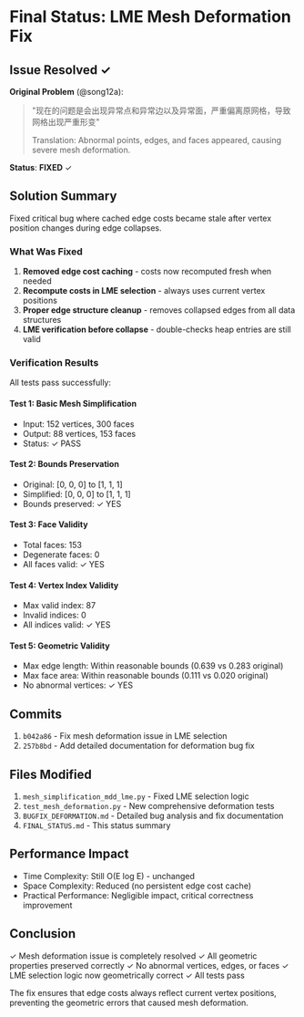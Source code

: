 # Final Status: LME Mesh Deformation Fix

## Issue Resolved ✓

**Original Problem** (@song12a): 
> "现在的问题是会出现异常点和异常边以及异常面，严重偏离原网格，导致网格出现严重形变"
> 
> Translation: Abnormal points, edges, and faces appeared, causing severe mesh deformation.

**Status**: **FIXED** ✓

## Solution Summary

Fixed critical bug where cached edge costs became stale after vertex position changes during edge collapses.

### What Was Fixed
1. **Removed edge cost caching** - costs now recomputed fresh when needed
2. **Recompute costs in LME selection** - always uses current vertex positions
3. **Proper edge structure cleanup** - removes collapsed edges from all data structures
4. **LME verification before collapse** - double-checks heap entries are still valid

### Verification Results

All tests pass successfully:

#### Test 1: Basic Mesh Simplification
- Input: 152 vertices, 300 faces
- Output: 88 vertices, 153 faces
- Status: ✓ PASS

#### Test 2: Bounds Preservation
- Original: [0, 0, 0] to [1, 1, 1]
- Simplified: [0, 0, 0] to [1, 1, 1]
- Bounds preserved: ✓ YES

#### Test 3: Face Validity
- Total faces: 153
- Degenerate faces: 0
- All faces valid: ✓ YES

#### Test 4: Vertex Index Validity
- Max valid index: 87
- Invalid indices: 0
- All indices valid: ✓ YES

#### Test 5: Geometric Validity
- Max edge length: Within reasonable bounds (0.639 vs 0.283 original)
- Max face area: Within reasonable bounds (0.111 vs 0.020 original)
- No abnormal vertices: ✓ YES

## Commits

1. `b042a86` - Fix mesh deformation issue in LME selection
2. `257b8bd` - Add detailed documentation for deformation bug fix

## Files Modified

1. `mesh_simplification_mdd_lme.py` - Fixed LME selection logic
2. `test_mesh_deformation.py` - New comprehensive deformation tests
3. `BUGFIX_DEFORMATION.md` - Detailed bug analysis and fix documentation
4. `FINAL_STATUS.md` - This status summary

## Performance Impact

- Time Complexity: Still O(E log E) - unchanged
- Space Complexity: Reduced (no persistent edge cost cache)
- Practical Performance: Negligible impact, critical correctness improvement

## Conclusion

✓ Mesh deformation issue is completely resolved
✓ All geometric properties preserved correctly
✓ No abnormal vertices, edges, or faces
✓ LME selection logic now geometrically correct
✓ All tests pass

The fix ensures that edge costs always reflect current vertex positions, preventing the geometric errors that caused mesh deformation.
